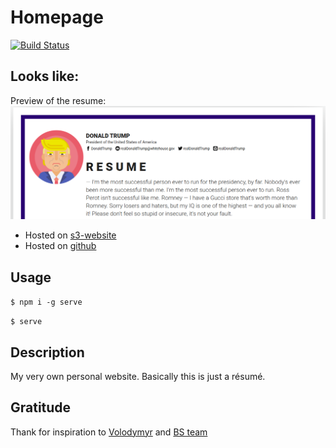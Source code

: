 # Homepage
[![Build Status](https://travis-ci.com/danylokarpenko/homepage.svg?branch=develop)](https://travis-ci.com/danylokarpenko/homepage)

## Looks like:
Preview of the resume: ![here](/assets/images/donald-trump-resume.png)

* Hosted on [s3-website](http://danylokarpenko-production.s3-website-ap-southeast-1.amazonaws.com/)
* Hosted on [github](https://danylokarpenko.github.io/homepage/)

## Usage

`$ npm i -g serve`

`$ serve`

## Description
My very own personal website. Basically this is just a résumé.

## Gratitude
Thank for inspiration to [Volodymyr](https://github.com/volodymyr-kushnir) and [BS team](https://academy.binary-studio.com/ua/)
